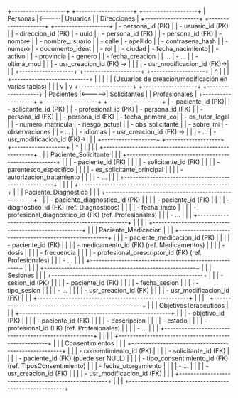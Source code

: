 +-------------------+       +--------------------+       +-------------------+
|     Personas      |<-----|      Usuarios      |       |    Direcciones    |
+-------------------+       +--------------------+       +-------------------+
| - persona_id (PK) |       | - usuario_id (PK)  |       | - direccion_id (PK)
| - uuid            |       | - persona_id (FK)  |       | - persona_id (FK)
| - nombre          |       | - nombre_usuario   |       | - calle
| - apellido        |       | - contrasena_hash  |       | - numero
| - documento_ident |       | - rol              |       | - ciudad
| - fecha_nacimiento|       | - activo           |       | - provincia
| - genero          |       | - fecha_creacion   |       | ...
| - ...             |       | - ultima_mod       |       |
| - usr_creacion_id (FK) -> |                    |       |
| - usr_modificacion_id (FK)->|                    |       |
+-------------------+       +--------------------+       +-------------------+
          |                           ^
          |                           |
          |         +---------------------------+
          |         |                           |
          |         |    (Usuarios de creación/modificación en varias tablas)
          |         |                           |
          v         |                           v
+-------------------+       +-------------------+       +-------------------+
|     Pacientes     |<----->|   Solicitantes    |       |  Profesionales    |
+-------------------+       +-------------------+       +-------------------+
| - paciente_id (PK)|       | - solicitante_id (PK) |   | - profesional_id (PK)
| - persona_id (FK) |       | - persona_id (FK)     |   | - persona_id (FK)
| - fecha_primera_co|       | - es_tutor_legal      |   | - numero_matricula
| - riesgo_actual   |       | - obs_solicitante     |   | - sobre_mi
| - observaciones   |       | - ...                 |   | - idiomas
| - usr_creacion_id (FK) -> |                       |   | - ...
| - usr_modificacion_id (FK)->|                       |   |
+-------------------+       +-------------------+       +-------------------+
          |                             ^                           |
          |                             |                           |
          | +-----------------------------------------------------+ |
          | |               Paciente_Solicitante                  | |
          | +-----------------------------------------------------+ |
          | | - paciente_id (FK)                                  | |
          | | - solicitante_id (FK)                               | |
          | | - parentesco_especifico                             | |
          | | - es_solicitante_principal                          | |
          | | - autorizacion_tratamiento                          | |
          | | - ...                                               | |
          | +-----------------------------------------------------+ |
          |                                                       |
          | +-----------------------------------------------------+ |
          | |               Paciente_Diagnostico                  | |
          | +-----------------------------------------------------+ |
          | | - paciente_diagnostico_id (PK)                      | |
          | | - paciente_id (FK)                                  | |
          | | - diagnostico_id (FK) (ref. Diagnosticos)           | |
          | | - fecha_inicio                                      | |
          | | - profesional_diagnostico_id (FK) (ref. Profesionales) |
          | | - ...                                               | |
          | +-----------------------------------------------------+ |
          |                                                       |
          | +-----------------------------------------------------+ |
          | |               Paciente_Medicacion                   | |
          | +-----------------------------------------------------+ |
          | | - paciente_medicacion_id (PK)                       | |
          | | - paciente_id (FK)                                  | |
          | | - medicamento_id (FK) (ref. Medicamentos)          | |
          | | - dosis                                             | |
          | | - frecuencia                                        | |
          | | - profesional_prescriptor_id (FK) (ref. Profesionales) |
          | | - ...                                               | |
          | +-----------------------------------------------------+ |
          |                                                       |
          | +-----------------------------------------------------+ |
          | |                  Sesiones                           | |
          | +-----------------------------------------------------+ |
          | | - sesion_id (PK)                                    | |
          | | - paciente_id (FK)                                  | |
          | | - fecha_sesion                                      | |
          | | - tipo_sesion                                       | |
          | | - ...                                               | |
          | | - usr_creacion_id (FK)                              | |
          | | - usr_modificacion_id (FK)                          | |
          | +-----------------------------------------------------+ |
          |                                                       |
          | +-----------------------------------------------------+ |
          | |            ObjetivosTerapeuticos                    | |
          | +-----------------------------------------------------+ |
          | | - objetivo_id (PK)                                  | |
          | | - paciente_id (FK)                                  | |
          | | - descripcion                                       | |
          | | - estado                                            | |
          | | - profesional_id (FK) (ref. Profesionales)          | |
          | | - ...                                               | |
          | +-----------------------------------------------------+ |
          |                                                       |
          | +-----------------------------------------------------+ |
          | |                  Consentimientos                    | |
          | +-----------------------------------------------------+ |
          | | - consentimiento_id (PK)                            | |
          | | - solicitante_id (FK)                               | |
          | | - paciente_id (FK) (puede ser NULL)                 | |
          | | - tipo_consentimiento_id (FK) (ref. TiposConsentimiento) |
          | | - fecha_otorgamiento                                | |
          | | - ...                                               | |
          | | - usr_creacion_id (FK)                              | |
          | | - usr_modificacion_id (FK)                          | |
          | +-----------------------------------------------------+ |
          |                                                       |
          +-------------------------------------------------------+
